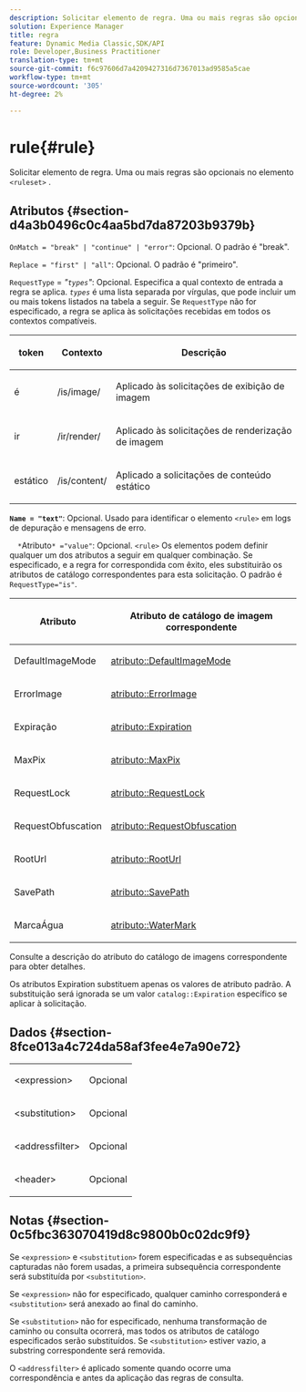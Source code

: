 ```yaml
---
description: Solicitar elemento de regra. Uma ou mais regras são opcionais no elemento <ruleset> .
solution: Experience Manager
title: regra
feature: Dynamic Media Classic,SDK/API
role: Developer,Business Practitioner
translation-type: tm+mt
source-git-commit: f6c97606d7a4209427316d7367013ad9585a5cae
workflow-type: tm+mt
source-wordcount: '305'
ht-degree: 2%

---
```



# rule{#rule}

Solicitar elemento de regra. Uma ou mais regras são opcionais no elemento `<ruleset>` .

## Atributos {#section-d4a3b0496c0c4aa5bd7da87203b9379b}

`OnMatch = "break" | "continue" | "error"`: Opcional. O padrão é &quot;break&quot;.

`Replace = "first" | "all"`: Opcional. O padrão é &quot;primeiro&quot;.

`RequestType` =  *&quot;`types`&quot;*: Opcional. Especifica a qual contexto de entrada a regra se aplica. *`types`* é uma lista separada por vírgulas, que pode incluir um ou mais tokens listados na tabela a seguir. Se `RequestType` não for especificado, a regra se aplica às solicitações recebidas em todos os contextos compatíveis.

<table id="table_4935E1ED03624DA6AF3F8DC9AAA10237"> 
 <thead> 
  <tr> 
   <th class="entry"> <p><b>token</b> </p> </th> 
   <th class="entry"> <p><b>Contexto</b> </p> </th> 
   <th class="entry"> <p><b>Descrição</b> </p> </th> 
  </tr> 
 </thead>
 <tbody> 
  <tr> 
   <td> <p> <span class="codeph"> é</span> </p> </td> 
   <td> <p> <span class="filepath"> /is/image/</span> </p> </td> 
   <td> <p>Aplicado às solicitações de exibição de imagem </p> </td> 
  </tr> 
  <tr> 
   <td> <p> <span class="codeph"> ir</span> </p> </td> 
   <td> <p> <span class="filepath"> /ir/render/</span> </p> </td> 
   <td> <p>Aplicado às solicitações de renderização de imagem </p> </td> 
  </tr> 
  <tr> 
   <td> <p> <span class="codeph"> estático</span> </p> </td> 
   <td> <p> <span class="filepath"> /is/content/</span> </p> </td> 
   <td> <p>Aplicado a solicitações de conteúdo estático </p> </td> 
  </tr> 
 </tbody> 
</table>

**`Name = "text"`**: Opcional. Usado para identificar o elemento `<rule>` em logs de depuração e mensagens de erro.

`  *`Atributo`* ="value"`: Opcional. `<rule>` Os elementos podem definir qualquer um dos atributos a seguir em qualquer combinação. Se especificado, e a regra for correspondida com êxito, eles substituirão os atributos de catálogo correspondentes para esta solicitação. O padrão é `RequestType="is"`.

<table id="table_67AED5BEADDF4DAC99B5EF46438C1ABC"> 
 <thead> 
  <tr> 
   <th class="entry"> <b> <span class="varname"> Atributo  </span> </b> </th> 
   <th class="entry"> <p>Atributo de catálogo de imagem correspondente </p> </th> 
  </tr> 
 </thead>
 <tbody> 
  <tr> 
   <td> <p> <span class="codeph"> DefaultImageMode</span> </p> </td> 
   <td> <p><a href="../../../../../is-api/image-catalog/image-serving-api-ref/c-image-catalog-reference/c-attributes-reference/r-defaultimagemode.md#reference-8a996af162f84e46bbe9e6e0d4e26782" type="reference" format="dita" scope="local"> atributo::DefaultImageMode</a> </p> </td> 
  </tr> 
  <tr> 
   <td> <p> <span class="codeph"> ErrorImage</span> </p> </td> 
   <td> <p><a href="../../../../../is-api/image-catalog/image-serving-api-ref/c-image-catalog-reference/c-attributes-reference/r-errorimage.md#reference-c494d5d8b2584fe3800f35baabd0292c" type="reference" format="dita" scope="local"> atributo::ErrorImage</a> </p> </td> 
  </tr> 
  <tr> 
   <td> <p> <span class="codeph"> Expiração</span> </p> </td> 
   <td> <p> <a href="../../../../../is-api/image-catalog/image-serving-api-ref/c-image-catalog-reference/c-attributes-reference/r-expiration.md#reference-a0bf4686425d4e00b8014c4950fb62b7" type="reference" format="dita" scope="local"> atributo::Expiration</a> </p> </td> 
  </tr> 
  <tr> 
   <td> <p> <span class="codeph"> MaxPix</span> </p> </td> 
   <td> <p><a href="../../../../../is-api/image-catalog/image-serving-api-ref/c-image-catalog-reference/c-attributes-reference/r-maxpix.md#reference-e167d396ac794079ba8b5e6eb16eeda5" type="reference" format="dita" scope="local"> atributo::MaxPix  </a> </p> </td> 
  </tr> 
  <tr> 
   <td> <p> <span class="codeph"> RequestLock</span> </p> </td> 
   <td> <p> <a href="../../../../../is-api/image-catalog/image-serving-api-ref/c-image-catalog-reference/c-attributes-reference/r-requestlock.md#reference-8bbe2f581be847d3b9fa123e8e5e94b0" type="reference" format="dita" scope="local"> atributo::RequestLock</a> </p> </td> 
  </tr> 
  <tr> 
   <td> <p> <span class="codeph"> RequestObfuscation</span> </p> </td> 
   <td> <p> <a href="../../../../../is-api/image-catalog/image-serving-api-ref/c-image-catalog-reference/c-attributes-reference/r-requestobfuscation.md#reference-730a3330253343f893419ebd52baf0bd" type="reference" format="dita" scope="local"> atributo::RequestObfuscation</a> </p> </td> 
  </tr> 
  <tr> 
   <td> <p> <span class="codeph"> RootUrl</span> </p> </td> 
   <td> <p> <a href="../../../../../is-api/image-catalog/image-serving-api-ref/c-image-catalog-reference/c-attributes-reference/r-rooturl.md#reference-3b0e43881020409cbe642366913cf137" type="reference" format="dita" scope="local"> atributo::RootUrl</a> </p> </td> 
  </tr> 
  <tr> 
   <td> <p> <span class="codeph"> SavePath</span> </p> </td> 
   <td> <p> <a href="../../../../../is-api/image-catalog/image-serving-api-ref/c-image-catalog-reference/c-attributes-reference/r-savepath.md#reference-9c4686dc153b41d8a0751cde83615432" type="reference" format="dita" scope="local"> atributo::SavePath</a> </p> </td> 
  </tr> 
  <tr> 
   <td> <p> <span class="codeph"> MarcaÁgua</span> </p> </td> 
   <td> <p><a href="../../../../../is-api/image-catalog/image-serving-api-ref/c-image-catalog-reference/c-attributes-reference/r-watermark.md#reference-942b50acb2dd43a5ae498dc41ea9ac9b" type="reference" format="dita" scope="local"> atributo::WaterMark</a> </p> </td> 
  </tr> 
 </tbody> 
</table>

Consulte a descrição do atributo do catálogo de imagens correspondente para obter detalhes.

Os atributos Expiration substituem apenas os valores de atributo padrão. A substituição será ignorada se um valor `catalog::Expiration` específico se aplicar à solicitação.

## Dados {#section-8fce013a4c724da58af3fee4e7a90e72}

<table id="simpletable_4F1C03671DA942A3A332B2C686A63C52"> 
 <tr class="strow"> 
  <td class="stentry"> <p><span class="codeph"> &lt;expression&gt;</span> </p></td> 
  <td class="stentry"> <p>Opcional </p></td> 
 </tr> 
 <tr class="strow"> 
  <td class="stentry"> <p><span class="codeph"> &lt;substitution&gt;</span> </p></td> 
  <td class="stentry"> <p>Opcional </p></td> 
 </tr> 
 <tr class="strow"> 
  <td class="stentry"> <p><span class="codeph"> &lt;addressfilter&gt;</span> </p></td> 
  <td class="stentry"> <p>Opcional </p></td> 
 </tr> 
 <tr class="strow"> 
  <td class="stentry"> <p><span class="codeph"> &lt;header&gt;</span> </p></td> 
  <td class="stentry"> <p>Opcional </p></td> 
 </tr> 
</table>

## Notas {#section-0c5fbc363070419d8c9800b0c02dc9f9}

Se `<expression>` e `<substitution>` forem especificadas e as subsequências capturadas não forem usadas, a primeira subsequência correspondente será substituída por `<substitution>`.

Se `<expression>` não for especificado, qualquer caminho corresponderá e `<substitution>` será anexado ao final do caminho.

Se `<substitution>` não for especificado, nenhuma transformação de caminho ou consulta ocorrerá, mas todos os atributos de catálogo especificados serão substituídos. Se `<substitution>` estiver vazio, a substring correspondente será removida.

O `<addressfilter>` é aplicado somente quando ocorre uma correspondência e antes da aplicação das regras de consulta.
